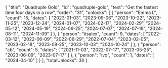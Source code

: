 {
  "title": "Quadruple Gold",
  "id": "quadruple-gold",
  "text": "Get the fastest time four days in a row",
  "order": "31",
  "unlocks": [
    {
      "person": "Emma L",
      "count": 15,
      "dates": [
        "2023-01-03",
        "2023-09-06",
        "2023-10-22",
        "2023-11-25",
        "2023-12-24",
        "2024-01-07",
        "2024-02-17",
        "2024-02-29",
        "2024-05-12",
        "2024-05-19",
        "2024-06-25",
        "2024-07-07",
        "2024-07-19",
        "2024-08-11",
        "2024-11-09"
      ]
    },
    {
      "person": "itsalex",
      "count": 9,
      "dates": [
        "2022-03-12",
        "2022-06-09",
        "2022-06-29",
        "2022-07-04",
        "2023-02-05",
        "2023-02-18",
        "2023-09-25",
        "2023-10-03",
        "2024-10-24"
      ]
    },
    {
      "person": "cb",
      "count": 5,
      "dates": [
        "2021-11-03",
        "2022-07-17",
        "2023-05-25",
        "2023-06-09",
        "2023-07-17"
      ]
    },
    {
      "person": "ivo",
      "count": 1,
      "dates": [
        "2024-04-10"
      ]
    }
  ],
  "totalUnlocks": 30
}